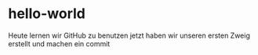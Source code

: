 # hello-world
Heute lernen wir GitHub zu benutzen
jetzt haben wir unseren ersten Zweig erstellt und machen ein commit
